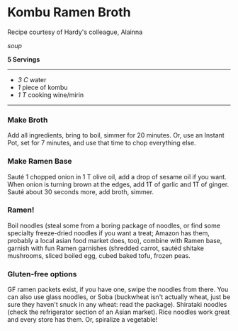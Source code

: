 # Kombu Ramen Broth

Recipe courtesy of Hardy's colleague, Alainna

*soup*

**5 Servings**

---

- *3 C* water
- *1* piece of kombu
- *1 T* cooking wine/mirin

---

### Make Broth

Add all ingredients, bring to boil, simmer for 20 minutes. Or, use an Instant
Pot, set for 7 minutes, and use that time to chop everything else.

### Make Ramen Base

Sauté 1 chopped onion in 1 T olive oil, add a drop of sesame oil if you want.
When onion is turning brown at the edges, add 1T of garlic and 1T of ginger.
Sauté about 30 seconds more, add broth, simmer.

### Ramen!

Boil noodles (steal some from a boring package of noodles, or find some
specialty freeze-dried noodles if you want a treat; Amazon has them, probably a
local asian food market does, too), combine with Ramen base, garnish with fun
Ramen garnishes (shredded carrot, sautéd shitake mushrooms, sliced boiled
egg, cubed baked tofu, frozen peas.

### Gluten-free options

GF ramen packets exist, if you have one, swipe the noodles from there. You can
also use glass noodles, or Soba (buckwheat isn't actually wheat, just be sure
they haven't snuck in any wheat: read the package). Shirataki noodles (check the
refrigerator section of an Asian market). Rice noodles work great and every
store has them. Or, spiralize a vegetable!
